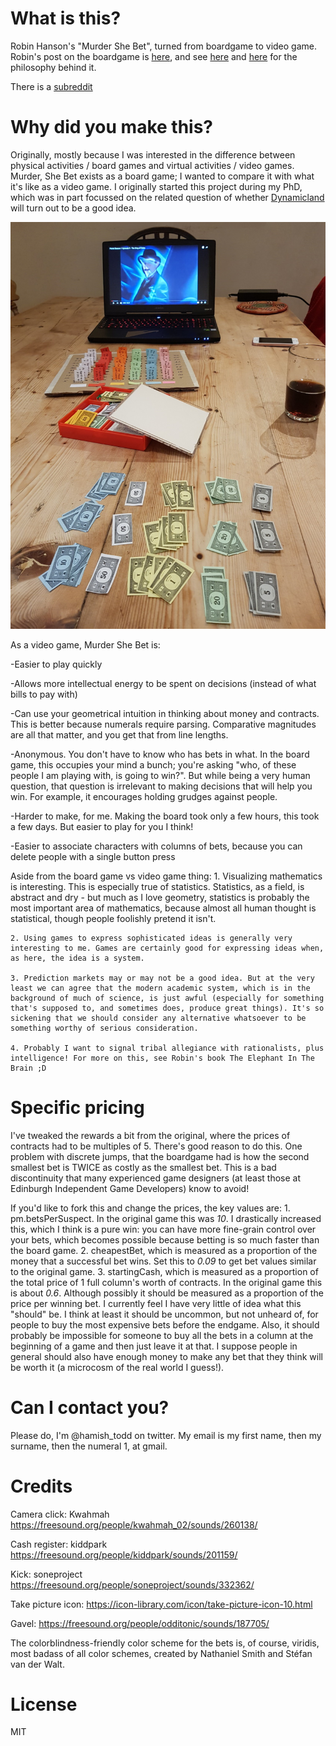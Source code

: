# What is this?
Robin Hanson's "Murder She Bet", turned from boardgame to video game. Robin's post on the boardgame is [here](https://www.overcomingbias.com/2018/08/my-board-board-game.html), and see [here](http://mason.gmu.edu/~rhanson/futarchy.pdf) and [here](https://mason.gmu.edu/~rhanson/gamble.html) for the philosophy behind it.

There is a [subreddit](https://www.reddit.com/r/MurderSheBet/)

# Why did you make this?
Originally, mostly because I was interested in the difference between physical activities / board games and virtual activities / video games. Murder, She Bet exists as a board game; I wanted to compare it with what it's like as a video game. I originally started this project during my PhD, which was in part focussed on the related question of whether [Dynamicland](dynamicland.org) will turn out to be a good idea.

![Boardgame](./assets/board.jpg)

As a video game, Murder She Bet is:

-Easier to play quickly

-Allows more intellectual energy to be spent on decisions (instead of what bills to pay with)

-Can use your geometrical intuition in thinking about money and contracts. This is better because numerals require parsing. Comparative magnitudes are all that matter, and you get that from line lengths.

-Anonymous. You don't have to know who has bets in what. In the board game, this occupies your mind a bunch; you're asking "who, of these people I am playing with, is going to win?". But while being a very human question, that question is irrelevant to making decisions that will help you win. For example, it encourages holding grudges against people.

-Harder to make, for me. Making the board took only a few hours, this took a few days. But easier to play for you I think!

-Easier to associate characters with columns of bets, because you can delete people with a single button press

Aside from the board game vs video game thing:
    1. Visualizing mathematics is interesting. This is especially true of statistics. Statistics, as a field, is abstract and dry - but much as I love geometry, statistics is probably the most important area of mathematics, because almost all human thought is statistical, though people foolishly pretend it isn't.

    2. Using games to express sophisticated ideas is generally very interesting to me. Games are certainly good for expressing ideas when, as here, the idea is a system.

    3. Prediction markets may or may not be a good idea. But at the very least we can agree that the modern academic system, which is in the background of much of science, is just awful (especially for something that's supposed to, and sometimes does, produce great things). It's so sickening that we should consider any alternative whatsoever to be something worthy of serious consideration.

    4. Probably I want to signal tribal allegiance with rationalists, plus intelligence! For more on this, see Robin's book The Elephant In The Brain ;D

# Specific pricing
I've tweaked the rewards a bit from the original, where the prices of contracts had to be multiples of 5. There's good reason to do this. One problem with discrete jumps, that the boardgame had is how the second smallest bet is TWICE as costly as the smallest bet. This is a bad discontinuity that many experienced game designers (at least those at Edinburgh Independent Game Developers) know to avoid!

If you'd like to fork this and change the prices, the key values are:
    1. pm.betsPerSuspect. In the original game this was *10*. I drastically increased this, which I think is a pure win: you can have more fine-grain control over your bets, which becomes possible because betting is so much faster than the board game.
    2. cheapestBet, which is measured as a proportion of the money that a successful bet wins. Set this to *0.09* to get bet values similar to the original game.
    3. startingCash, which is measured as a proportion of the total price of 1 full column's worth of contracts. In the original game this is about *0.6*. Although possibly it should be measured as a proportion of the price per winning bet. I currently feel I have very little of idea what this "should" be. I think at least it should be uncommon, but not unheard of, for people to buy the most expensive bets before the endgame. Also, it should probably be impossible for someone to buy all the bets in a column at the beginning of a game and then just leave it at that. I suppose people in general should also have enough money to make any bet that they think will be worth it (a microcosm of the real world I guess!).

# Can I contact you?
Please do, I'm @hamish_todd on twitter. My email is my first name, then my surname, then the numeral 1, at gmail.

# Credits
Camera click: Kwahmah https://freesound.org/people/kwahmah_02/sounds/260138/

Cash register: kiddpark https://freesound.org/people/kiddpark/sounds/201159/

Kick: soneproject https://freesound.org/people/soneproject/sounds/332362/

Take picture icon: https://icon-library.com/icon/take-picture-icon-10.html

Gavel: https://freesound.org/people/odditonic/sounds/187705/

The colorblindness-friendly color scheme for the bets is, of course, viridis, most badass of all color schemes, created by Nathaniel Smith and Stéfan van der Walt.

# License
MIT